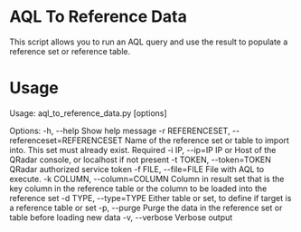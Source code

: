 AQL To Reference Data
========================

This script allows you to run an AQL query and use the result to populate a reference set or reference table.

Usage
========================

Usage: aql_to_reference_data.py [options]

Options:
  -h, --help            Show help message
  -r REFERENCESET, --referenceset=REFERENCESET
                        Name of the reference set or table to import into.
                        This set must already exist. Required
  -i IP, --ip=IP        IP or Host of the QRadar console, or localhost if not
                        present
  -t TOKEN, --token=TOKEN
                        QRadar authorized service token
  -f FILE, --file=FILE  File with AQL to execute.
  -k COLUMN, --column=COLUMN
                        Column in result set that is the key column in the
                        reference table or the column to be loaded into the
                        reference set
  -d TYPE, --type=TYPE  Either table or set, to define if target is a
                        reference table or set
  -p, --purge           Purge the data in the reference set or table before
                        loading new data
  -v, --verbose         Verbose output


